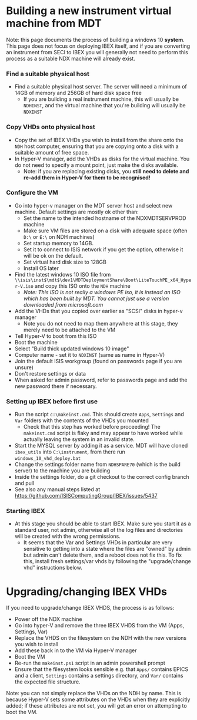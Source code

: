 # Building a new instrument virtual machine from MDT

Note: this page documents the process of building a windows 10 **system**. This page does not focus on deploying IBEX itself, and if you are converting an instrument from SECI to IBEX you will generally not need to perform this process as a suitable NDX machine will already exist.

### Find a suitable physical host

- Find a suitable physical host server. The server will need a minimum of 14GB of memory and 256GB of hard disk space free
  * If you are building a real instrument machine, this will usually be `NDHINST`, and the virtual machine that you're building will usually be `NDXINST`

### Copy VHDs onto physical host

- Copy the set of IBEX VHDs you wish to install from the share onto the `NDH` host computer, ensuring that you are copying onto a disk with a suitable amount of free space.
- In Hyper-V manager, add the VHDs as disks for the virtual machine. You do not need to specify a mount point, just make the disks available.
  * Note: if you are replacing existing disks, you **still need to delete and re-add them in Hyper-V for them to be recognised!**

### Configure the VM

- Go into hyper-v manager on the MDT server host and select new machine. Default settings are mostly ok other than:
  * Set the name to the intended hostname of the NDXMDTSERVPROD machine
  * Make sure VM files are stored on a disk with adequate space (often `D:\` or `E:\` on NDH machines)
  * Set startup memory to 14GB.
  * Set it to connect to ISIS network if you get the option, otherwise it will be ok on the default.
  * Set virtual hard disk size to 128GB
  * Install OS later
- Find the latest windows 10 ISO file from `\\isis\inst$\mdt$\dev1\MDTDeploymentShare\Boot\LiteTouchPE_x64_Hyper-V.iso` and copy this ISO onto the `NDH` machine
  * *Note: This ISO is not really a windows PE iso, it is instead an ISO which has been built by MDT. You cannot just use a version downloaded from microsoft.com*
- Add the VHDs that you copied over earlier as "SCSI" disks in hyper-v manager
  * Note you do not need to map them anywhere at this stage, they merely need to be attached to the VM
- Tell Hyper-V to boot from this ISO
- Boot the machine
- Select "Build thick updated windows 10 image"
- Computer name - set it to `NDXINST` (same as name in Hyper-V)
- Join the default ISIS workgroup (found on passwords page if you are unsure)
- Don't restore settings or data
- When asked for admin password, refer to passwords page and add the new password there if necessary.

### Setting up IBEX before first use

- Run the script `c:\makeinst.cmd`. This should create `Apps`, `Settings` and `Var` folders with the contents of the VHDs you mounted
  * Check that this step has worked before proceeding! The `makeinst.cmd` script is flaky and may appear to have worked while actually leaving the system in an invalid state.
- Start the MYSQL server by adding it as a service. MDT will have cloned `ibex_utils` into `C:\instrument`, from there run `windows_10_vhd_deploy.bat`
- Change the settings folder name from `NDHSPARE70` (which is the build server) to the machine you are building
- Inside the settings folder, do a git checkout to the correct config branch and pull
- See also any manual steps listed at https://github.com/ISISComputingGroup/IBEX/issues/5437

### Starting IBEX

- At this stage you should be able to start IBEX. Make sure you start it as a standard user, not admin, otherwise all of the log files and directories will be created with the wrong permissions.
  * It seems that the Var and Settings VHDs in particular are very sensitive to getting into a state where the files are "owned" by admin but admin can't delete them, and a reboot does not fix this. To fix this, install fresh settings/var vhds by following the "upgrade/change vhd" instructions below.

# Upgrading/changing IBEX VHDs

If you need to upgrade/change IBEX VHDS, the process is as follows:
- Power off the NDX machine
- Go into hyper-V and remove the three IBEX VHDS from the VM (Apps, Settings, Var)
- Replace the VHDS on the filesystem on the NDH with the new versions you wish to install
- Add these back in to the VM via Hyper-V manager
- Boot the VM
- Re-run the `makeinst.ps1` script in an admin powershell prompt
- Ensure that the filesystem looks sensible e.g. that `Apps/` contains EPICS and a client, `Settings` contains a settings directory, and `Var/` contains the expected file structure.

Note: you can not simply replace the VHDs on the NDH by name. This is because Hyper-V sets some attributes on the VHDs when they are explicitly added; if these attributes are not set, you will get an error on attempting to boot the VM.